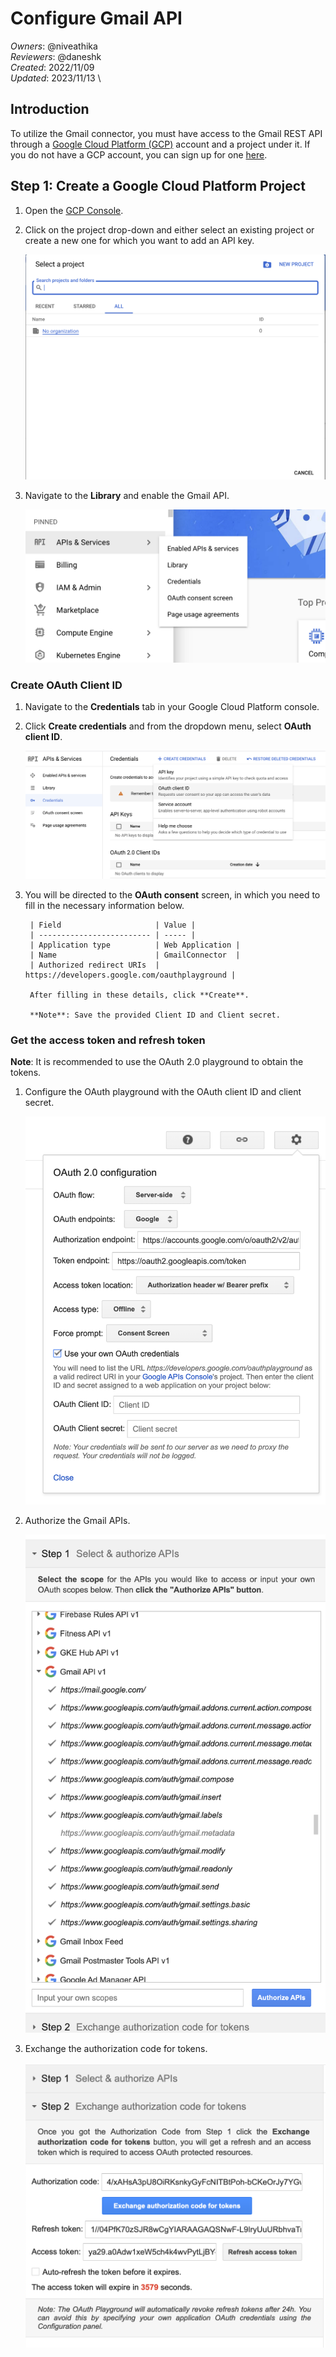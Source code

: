 # Configure Gmail API

_Owners_: @niveathika \
_Reviewers_: @daneshk \
_Created_: 2022/11/09 \
_Updated_: 2023/11/13 \

## Introduction

To utilize the Gmail connector, you must have access to the Gmail REST API through a [Google Cloud Platform (GCP)](https://console.cloud.google.com/) account and a project under it. If you do not have a GCP account, you can sign up for one [here](https://cloud.google.com/).

## Step 1: Create a Google Cloud Platform Project

1. Open the [GCP Console](https://console.cloud.google.com/).
2. Click on the project drop-down and either select an existing project or create a new one for which you want to add an API key.

    ![gcp-console-project-view](resources/gcp-console-project-view.png)

3. Navigate to the **Library** and enable the Gmail API.

    ![enable-gmail-api](resources/enable-gmail-api.png)

### Create OAuth Client ID

1. Navigate to the **Credentials** tab in your Google Cloud Platform console.

2. Click  **Create credentials** and from the dropdown menu, select **OAuth client ID**.

    ![create-credentials](resources/create-credentials.png)

3. You will be directed to the **OAuth consent** screen, in which you need to fill in the necessary information below.

        | Field                     | Value |
        | ------------------------- | ----- |
        | Application type          | Web Application |
        | Name                      | GmailConnector  |
        | Authorized redirect URIs  | https://developers.google.com/oauthplayground |

        After filling in these details, click **Create**.

        **Note**: Save the provided Client ID and Client secret.

### Get the access token and refresh token

**Note**: It is recommended to use the OAuth 2.0 playground to obtain the tokens.

1. Configure the OAuth playground with the OAuth client ID and client secret.

    ![oauth-playground](resources/oauth-playground.png)

2. Authorize the Gmail APIs.

    ![authorize-apis](resources/authorize-apis.png)

3. Exchange the authorization code for tokens.

    ![exchange-tokens](resources/exchange-tokens.png)